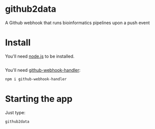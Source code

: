 # github2data
A Github webhook that runs bioinformatics pipelines upon a push event



# Install
You'll need [node.js](nodejs.org) to be installed.

```bash

```

You'll need [github-webhook-handler](https://github.com/rvagg/github-webhook-handler):

```bash
npm i github-webhook-handler
```

# Starting the app
Just type:
```bash
github2data
```
